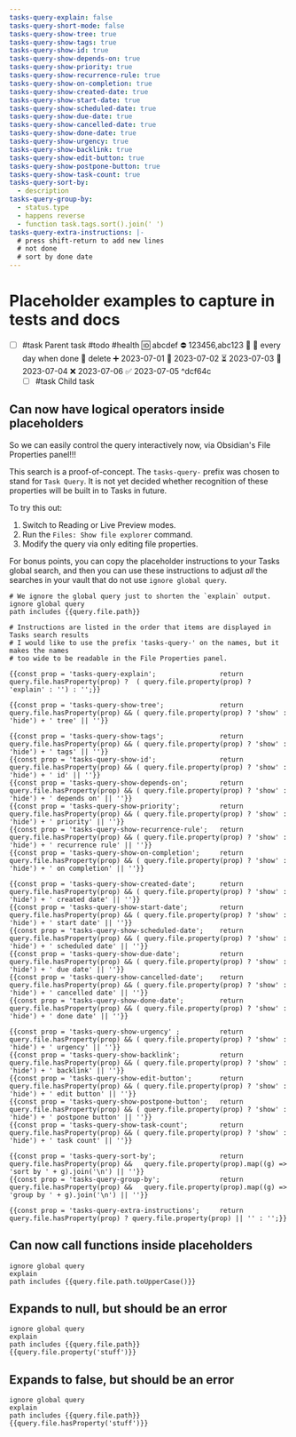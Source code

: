 ```yaml
---
tasks-query-explain: false
tasks-query-short-mode: false
tasks-query-show-tree: true
tasks-query-show-tags: true
tasks-query-show-id: true
tasks-query-show-depends-on: true
tasks-query-show-priority: true
tasks-query-show-recurrence-rule: true
tasks-query-show-on-completion: true
tasks-query-show-created-date: true
tasks-query-show-start-date: true
tasks-query-show-scheduled-date: true
tasks-query-show-due-date: true
tasks-query-show-cancelled-date: true
tasks-query-show-done-date: true
tasks-query-show-urgency: true
tasks-query-show-backlink: true
tasks-query-show-edit-button: true
tasks-query-show-postpone-button: true
tasks-query-show-task-count: true
tasks-query-sort-by:
  - description
tasks-query-group-by:
  - status.type
  - happens reverse
  - function task.tags.sort().join(' ')
tasks-query-extra-instructions: |-
  # press shift-return to add new lines
  # not done
  # sort by done date
---
```

# Placeholder examples to capture in tests and docs

- [ ] #task Parent task #todo #health 🆔 abcdef ⛔ 123456,abc123 🔼 🔁 every day when done 🏁 delete ➕ 2023-07-01 🛫 2023-07-02 ⏳ 2023-07-03 📅 2023-07-04 ❌ 2023-07-06 ✅ 2023-07-05 ^dcf64c
  - [ ] #task Child task

## Can now have logical operators inside placeholders

So we can easily control the query interactively now, via Obsidian's File Properties panel!!!

This search is a proof-of-concept. The `tasks-query-` prefix was chosen to stand for `Task Query`. It is not yet decided whether recognition of these properties will be built in to Tasks in future.

To try this out:

1. Switch to Reading or Live Preview modes.
2. Run the `Files: Show file explorer` command.
3. Modify the query via only editing file properties.

For bonus points, you can copy the placeholder instructions to your Tasks global search, and then you can use these instructions to adjust *all* the searches in your vault that do not use `ignore global query`.

```tasks
# We ignore the global query just to shorten the `explain` output.
ignore global query
path includes {{query.file.path}}

# Instructions are listed in the order that items are displayed in Tasks search results
# I would like to use the prefix 'tasks-query-' on the names, but it makes the names
# too wide to be readable in the File Properties panel.

{{const prop = 'tasks-query-explain';                return query.file.hasProperty(prop) ?  ( query.file.property(prop) ? 'explain' : '') : '';}}

{{const prop = 'tasks-query-show-tree';              return query.file.hasProperty(prop) && ( query.file.property(prop) ? 'show' : 'hide') + ' tree' || ''}}

{{const prop = 'tasks-query-show-tags';              return query.file.hasProperty(prop) && ( query.file.property(prop) ? 'show' : 'hide') + ' tags' || ''}}
{{const prop = 'tasks-query-show-id';                return query.file.hasProperty(prop) && ( query.file.property(prop) ? 'show' : 'hide') + ' id' || ''}}
{{const prop = 'tasks-query-show-depends-on';        return query.file.hasProperty(prop) && ( query.file.property(prop) ? 'show' : 'hide') + ' depends on' || ''}}
{{const prop = 'tasks-query-show-priority';          return query.file.hasProperty(prop) && ( query.file.property(prop) ? 'show' : 'hide') + ' priority' || ''}}
{{const prop = 'tasks-query-show-recurrence-rule';   return query.file.hasProperty(prop) && ( query.file.property(prop) ? 'show' : 'hide') + ' recurrence rule' || ''}}
{{const prop = 'tasks-query-show-on-completion';     return query.file.hasProperty(prop) && ( query.file.property(prop) ? 'show' : 'hide') + ' on completion' || ''}}

{{const prop = 'tasks-query-show-created-date';      return query.file.hasProperty(prop) && ( query.file.property(prop) ? 'show' : 'hide') + ' created date' || ''}}
{{const prop = 'tasks-query-show-start-date';        return query.file.hasProperty(prop) && ( query.file.property(prop) ? 'show' : 'hide') + ' start date' || ''}}
{{const prop = 'tasks-query-show-scheduled-date';    return query.file.hasProperty(prop) && ( query.file.property(prop) ? 'show' : 'hide') + ' scheduled date' || ''}}
{{const prop = 'tasks-query-show-due-date';          return query.file.hasProperty(prop) && ( query.file.property(prop) ? 'show' : 'hide') + ' due date' || ''}}
{{const prop = 'tasks-query-show-cancelled-date';    return query.file.hasProperty(prop) && ( query.file.property(prop) ? 'show' : 'hide') + ' cancelled date' || ''}}
{{const prop = 'tasks-query-show-done-date';         return query.file.hasProperty(prop) && ( query.file.property(prop) ? 'show' : 'hide') + ' done date' || ''}}

{{const prop = 'tasks-query-show-urgency' ;          return query.file.hasProperty(prop) && ( query.file.property(prop) ? 'show' : 'hide') + ' urgency' || ''}}
{{const prop = 'tasks-query-show-backlink';          return query.file.hasProperty(prop) && ( query.file.property(prop) ? 'show' : 'hide') + ' backlink' || ''}}
{{const prop = 'tasks-query-show-edit-button';       return query.file.hasProperty(prop) && ( query.file.property(prop) ? 'show' : 'hide') + ' edit button' || ''}}
{{const prop = 'tasks-query-show-postpone-button';   return query.file.hasProperty(prop) && ( query.file.property(prop) ? 'show' : 'hide') + ' postpone button' || ''}}
{{const prop = 'tasks-query-show-task-count';        return query.file.hasProperty(prop) && ( query.file.property(prop) ? 'show' : 'hide') + ' task count' || ''}}

{{const prop = 'tasks-query-sort-by';                return query.file.hasProperty(prop) &&   query.file.property(prop).map((g) => 'sort by ' + g).join('\n') || ''}}
{{const prop = 'tasks-query-group-by';               return query.file.hasProperty(prop) &&   query.file.property(prop).map((g) => 'group by ' + g).join('\n') || ''}}

{{const prop = 'tasks-query-extra-instructions';     return query.file.hasProperty(prop) ? query.file.property(prop) || '' : '';}}
```

## Can now call functions inside placeholders

```tasks
ignore global query
explain
path includes {{query.file.path.toUpperCase()}}
```

## Expands to null, but should be an error

```tasks
ignore global query
explain
path includes {{query.file.path}}
{{query.file.property('stuff')}}
```

## Expands to false, but should be an error

```tasks
ignore global query
explain
path includes {{query.file.path}}
{{query.file.hasProperty('stuff')}}
```

